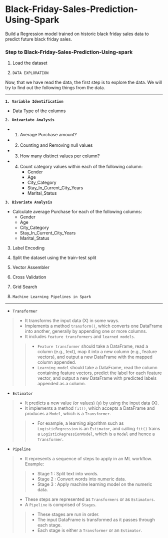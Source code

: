 # Black-Friday-Sales-Prediction-Using-Spark
 Build a Regression model trained on historic black friday sales data to predict future black friday sales.
 ### Step to Black-Friday-Sales-Prediction-Using-spark
 1. Load the dataset
 
2. `DATA EXPLORATION`

Now, that we have read the data, the first step is to explore the data. We will try to find out the following things from the data.

---
**`1. Variable Identification`**

- Data Type of the columns

**`2. Univariate Analysis`**
- 1. Average Purchase amount?
- 2. Counting and Removing null values
- 3. How many distinct values per column?
- 4. Count category values within each of the following column:
     - Gender
     - Age
     - City_Category
     - Stay_In_Current_City_Years
     - Marital_Status

**`3. Bivariate Analysis`**

- Calculate average Purchase for each of the following columns:
     - Gender
     - Age
     - City_Category
     - Stay_In_Current_City_Years
     - Marital_Status

3. Label Encoding
4. Split the dataset using the train-test split
5. Vector Assembler
6. Cross Validation
7. Grid Search


8. `Machine Learning Pipelines in Spark`

----


 *   `Transformer` 
 > - It transforms the input data (X) in some ways.
 > - Implements a method `transform()`, which converts one DataFrame into another, generally by appending one or more columns.
 > - It includes `feature transformers` and `learned models`.
 > > - `Feature transformer` should take a DataFrame, read a column (e.g., text), map it into a new column (e.g., feature vectors), and output a new DataFrame with the mapped column appended.
 > > -  `Learning model` should take a DataFrame, read the column containing feature vectors, predict the label for each feature vector, and output a new DataFrame with predicted labels appended as a column.
 *   `Estimator` 
 > - It predicts a new value (or values) (y) by using the input data (X).
 > - It implements a method `fit()`, which accepts a DataFrame and produces a `Model`, which is a `Transformer`.
 > > - For example, a learning algorithm such as `LogisticRegression` is an `Estimator`, and calling `fit()` trains a `LogisticRegressionModel`, which is a `Model` and hence a `Transformer`.
 * `Pipeline`
 > - It represents a sequence of steps to apply in an ML workflow. Example:
 > > - Stage 1 : Split text into words.
 > > - Stage 2 : Convert words into numeric data.
 > > - Stage 3 : Apply machine learning model on the numeric data.
 > - These steps are represented as `Transformers` or as `Estimators`.
 > - A `Pipeline` is comprised of `Stages`.
 > > - These stages are run in order.
 > > - The input DataFrame is transformed as it passes through each stage.
 > > - Each stage is either a `Transformer` or an `Estimator`.